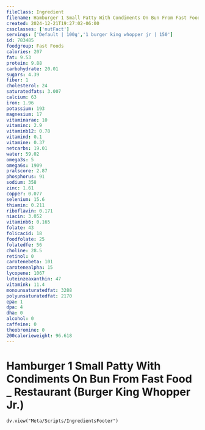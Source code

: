 ```yaml
---
fileClass: Ingredient
filename: Hamburger 1 Small Patty With Condiments On Bun From Fast Food _ Restaurant (Burger King Whopper Jr.)
created: 2024-12-21T19:27:02-06:00
cssclasses: ['nutFact']
servings: ['Default | 100g','1 burger king whopper jr | 150']
id: 783485
foodgroup: Fast Foods
calories: 207
fat: 9.53
protein: 9.88
carbohydrate: 20.01
sugars: 4.39
fiber: 1
cholesterol: 24
saturatedfats: 3.007
calcium: 63
iron: 1.96
potassium: 193
magnesium: 17
vitaminarae: 10
vitaminc: 2.9
vitaminb12: 0.78
vitamind: 0.1
vitamine: 0.37
netcarbs: 19.01
water: 59.02
omega3s: 5
omega6s: 1909
pralscore: 2.87
phosphorus: 91
sodium: 358
zinc: 1.61
copper: 0.077
selenium: 15.6
thiamin: 0.211
riboflavin: 0.171
niacin: 3.052
vitaminb6: 0.165
folate: 43
folicacid: 18
foodfolate: 25
folatedfe: 56
choline: 28.5
retinol: 0
carotenebeta: 101
carotenealpha: 15
lycopene: 1067
luteinzeaxanthin: 47
vitamink: 11.4
monounsaturatedfat: 3288
polyunsaturatedfat: 2170
epa: 1
dpa: 4
dha: 0
alcohol: 0
caffeine: 0
theobromine: 0
200calorieweight: 96.618
---
```


# Hamburger 1 Small Patty With Condiments On Bun From Fast Food _ Restaurant (Burger King Whopper Jr.)

```dataviewjs
dv.view("Meta/Scripts/IngredientsFooter")
```
